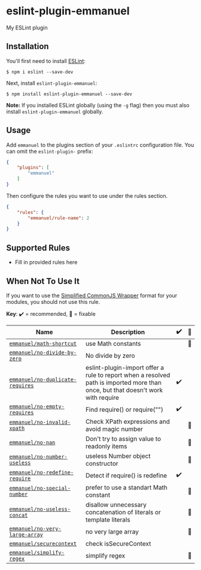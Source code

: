 # eslint-plugin-emmanuel

My ESLint plugin

## Installation

You'll first need to install [ESLint](http://eslint.org):

```
$ npm i eslint --save-dev
```

Next, install `eslint-plugin-emmanuel`:

```
$ npm install eslint-plugin-emmanuel --save-dev
```

**Note:** If you installed ESLint globally (using the `-g` flag) then you must also install `eslint-plugin-emmanuel` globally.

## Usage

Add `emmanuel` to the plugins section of your `.eslintrc` configuration file. You can omit the `eslint-plugin-` prefix:

```json
{
    "plugins": [
        "emmanuel"
    ]
}
```


Then configure the rules you want to use under the rules section.

```json
{
    "rules": {
        "emmanuel/rule-name": 2
    }
}
```

## Supported Rules

* Fill in provided rules here

## When Not To Use It

If you want to use the <a href="http://requirejs.org/docs/api.html#cjsmodule">Simplified CommonJS Wrapper</a> format for your modules, you should not use this rule.


<!-- begin rule list -->

**Key**: :heavy_check_mark: = recommended, :wrench: = fixable

<!-- prettier-ignore -->
| Name | Description | :heavy_check_mark: | :wrench: |
| ---- | ----------- | ------------------ | -------- |
| [`emmanuel/math-shortcut`](./docs/rules/math-shortcut.md) | use Math constants |  | :wrench: |
| [`emmanuel/no-divide-by-zero`](./docs/rules/no-divide-by-zero.md) | No divide by zero |  |  |
| [`emmanuel/no-duplicate-requires`](./docs/rules/no-duplicate-requires.md) | eslint-plugin-import offer a rule to report when a resolved path is imported more than once, but that doesn't work with require | :heavy_check_mark: |  |
| [`emmanuel/no-empty-requires`](./docs/rules/no-empty-requires.md) | Find require() or require("") | :heavy_check_mark: |  |
| [`emmanuel/no-invalid-xpath`](./docs/rules/no-invalid-xpath.md) | Check XPath expressions and avoid magic number |  | :wrench: |
| [`emmanuel/no-nan`](./docs/rules/no-nan.md) | Don't try to assign value to readonly items |  | :wrench: |
| [`emmanuel/no-number-useless`](./docs/rules/no-number-useless.md) | useless Number object constructor |  | :wrench: |
| [`emmanuel/no-redefine-require`](./docs/rules/no-redefine-require.md) | Detect if require() is redefine | :heavy_check_mark: |  |
| [`emmanuel/no-special-number`](./docs/rules/no-special-number.md) | prefer to use a standart Math constant |  | :wrench: |
| [`emmanuel/no-useless-concat`](./docs/rules/no-useless-concat.md) | disallow unnecessary concatenation of literals or template literals |  | :wrench: |
| [`emmanuel/no-very-large-array`](./docs/rules/no-very-large-array.md) | no very large array |  | :wrench: |
| [`emmanuel/securecontext`](./docs/rules/securecontext.md) | check isSecureContext |  |  |
| [`emmanuel/simplify-regex`](./docs/rules/simplify-regex.md) | simplify regex |  | :wrench: |

<!-- end rule list -->
